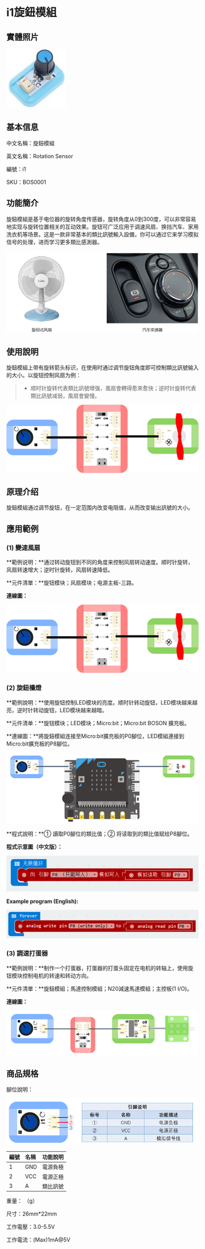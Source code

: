 # i1旋鈕模組

## 實體照片

![](../.gitbook/assets/rotation_sensor.jpg)

## 基本信息

中文名稱：旋鈕模組

英文名稱：Rotation Sensor

編號：i1

SKU：BOS0001

## 功能簡介

旋鈕模組是基于电位器的旋转角度传感器，旋转角度从0到300度，可以非常容易地实现与旋转位置相关的互动效果。旋钮可广泛应用于调速风扇、换挡汽车、家用洗衣机等场景。这是一款非常基本的類比訊號輸入設備，你可以通过它来学习模拟信号的处理，进而学习更多類比感測器。

![](../.gitbook/assets/rotation_sensor_intro.png)

## 使用說明

旋鈕模組上带有旋转箭头标识，在使用时通过调节旋钮角度即可控制類比訊號输入的大小。以旋钮控制风扇为例：

> * 顺时针旋转代表類比訊號增强，風扇會轉得愈來愈快；逆时针旋转代表類比訊號减弱，風扇會變慢。

![](../.gitbook/assets/rotation_sensor_ui.png)

## 原理介绍

旋鈕模組通过调节旋钮，在一定范围内改变电阻值，从而改变输出訊號的大小。

## 應用範例

### \(1\) 變速風扇

**範例说明：**通过转动旋钮到不同的角度来控制风扇转动速度。顺时针旋转，风扇转速增大；逆时针旋转，风扇转速降低。

**元件清單：**旋钮模块；风扇模块；电源主板-三路。

**連線圖：**

![](../.gitbook/assets/rotation_sensor_example1.png)

### \(2\) 旋鈕檯燈

**範例說明：**使用旋钮控制LED模块的亮度。顺时针转动旋钮，LED模块越来越亮，逆时针转动旋钮，LED模块越来越暗。

**元件清单：**旋钮模块；LED模块；Micro:bit；Micro:bit BOSON 擴充板。

**連線圖：**將旋鈕模組连接至Micro:bit擴充板的P0腳位，LED模組連接到Micro:bit擴充板的P8腳位。

![](../.gitbook/assets/rotation_sensor_example2.png)

**程式說明：**① 讀取P0腳位的類比值；② 将读取到的類比值赋给P8腳位。

**程式示意圖（中文版）：**

![](../.gitbook/assets/rotation_sensor_prg_ch_tw.png)

**Example program \(English\):**

![](../.gitbook/assets/rotation_sensor_prg_en.png)

### \(3\) 調速打蛋器

**範例說明：**制作一个打蛋器，打蛋器的打蛋头固定在电机的转轴上，使用旋钮模块控制电机的转速和转动方向。

**元件清單：**旋鈕模組；馬達控制模組；N20減速馬達模組；主控板\(1 I/O\)。

**連線圖：**

![](../.gitbook/assets/rotation_sensor_example3.png)

## 商品規格

腳位說明：

![](../.gitbook/assets/rotation_sensor_spec.png)

| **編號** | **名稱** | **功能說明** |
| :--- | :--- | :--- |
| 1 | GND | 電源負極 |
| 2 | VCC | 電源正極 |
| 3 | A | 類比訊號 |

重量： （g）

尺寸：26mm\*22mm

工作電壓：3.0-5.5V

工作電流：\(Max\)1mA@5V

